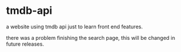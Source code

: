 # tmdb-api
a website using tmdb api just to learn front end features.

there was a problem finishing the search page, this will be changed in future releases.
